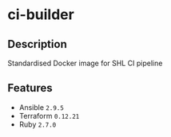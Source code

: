 # ci-builder

## Description

Standardised Docker image for SHL CI pipeline

## Features

- Ansible `2.9.5`
- Terraform `0.12.21`
- Ruby `2.7.0`
